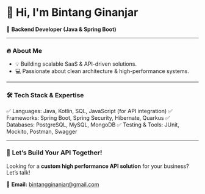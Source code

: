 # 👋 Hi, I'm Bintang Ginanjar  
🚀 **Backend Developer (Java & Spring Boot)** 

---

### 🔥 About Me  
- 💡 Building scalable SaaS & API-driven solutions.  
- 💻 Passionate about clean architecture & high-performance systems.

---

### 🛠️ **Tech Stack & Expertise**  

✅ Languages: Java, Kotlin, SQL, JavaScript (for API integration)
✅ Frameworks: Spring Boot, Spring Security, Hibernate, Quarkus
✅ Databases: PostgreSQL, MySQL, MongoDB
✅ Testing & Tools: JUnit, Mockito, Postman, Swagger

---

### 🚀 **Let’s Build Your API Together!**  

Looking for a **custom high performance API solution** for your business? Let’s talk!  

📩 **Email:** bintangginanjar@gmail.com
<!--
**bintangginanjar/bintangginanjar** is a ✨ _special_ ✨ repository because its `README.md` (this file) appears on your GitHub profile.

Here are some ideas to get you started:

- 🔭 I’m currently working on ...
- 🌱 I’m currently learning ...
- 👯 I’m looking to collaborate on ...
- 🤔 I’m looking for help with ...
- 💬 Ask me about ...
- 📫 How to reach me: ...
- 😄 Pronouns: ...
- ⚡ Fun fact: ...
-->
